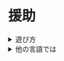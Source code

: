 # 援助
<details>
  <summary>遊び方</summary>
  
  [始める](https://github.com/NepalJohn21/IdleT-Clicker/blob/main/support/docs/how-play/get-started.md)
</details>

<details>
  <summary>他の言語では</summary>
  
  [英語](https://github.com/NepalJohn21/IdleT-Clicker/blob/main/support/docs/README.md)
  [スペイン語](https://github.com/NepalJohn21/IdleT-Clicker/blob/main/support/docs/spanish/README.md)
  [日本](https://github.com/NepalJohn21/IdleT-Clicker/blob/main/support/docs/japanese/README.md)
</details>
